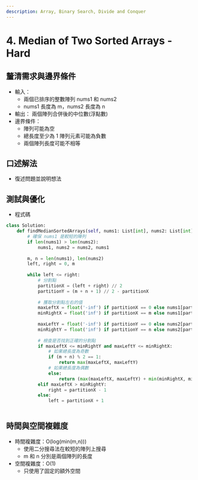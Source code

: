 ```yaml
---
description: Array, Binary Search, Divide and Conquer
---
```


# 4. Median of Two Sorted Arrays - Hard

## 釐清需求與邊界條件

* 輸入：&#x20;
  * 兩個已排序的整數陣列 nums1 和 nums2
  * nums1 長度為 m，nums2 長度為 n&#x20;
* 輸出： 兩個陣列合併後的中位數(浮點數)&#x20;
* 邊界條件：&#x20;
  * 陣列可能為空
  * 總長度至少為 1 陣列元素可能為負數
  * 兩個陣列長度可能不相等

## 口述解法

* 復述問題並說明想法

## 測試與優化

* 程式碼

```python
class Solution:
    def findMedianSortedArrays(self, nums1: List[int], nums2: List[int]) -> float:
        # 確保 nums1 是較短的陣列
        if len(nums1) > len(nums2):
            nums1, nums2 = nums2, nums1
        
        m, n = len(nums1), len(nums2)
        left, right = 0, m
        
        while left <= right:
            # 分割點
            partitionX = (left + right) // 2
            partitionY = (m + n + 1) // 2 - partitionX
            
            # 獲取分割點左右的值
            maxLeftX = float('-inf') if partitionX == 0 else nums1[partitionX - 1]
            minRightX = float('inf') if partitionX == m else nums1[partitionX]
            
            maxLeftY = float('-inf') if partitionY == 0 else nums2[partitionY - 1]
            minRightY = float('inf') if partitionY == n else nums2[partitionY]
            
            # 檢查是否找到正確的分割點
            if maxLeftX <= minRightY and maxLeftY <= minRightX:
                # 如果總長度為奇數
                if (m + n) % 2 == 1:
                    return max(maxLeftX, maxLeftY)
                # 如果總長度為偶數
                else:
                    return (max(maxLeftX, maxLeftY) + min(minRightX, minRightY)) / 2
            elif maxLeftX > minRightY:
                right = partitionX - 1
            else:
                left = partitionX + 1
        
```

## 時間與空間複雜度

* 時間複雜度：O(log(min(m,n)))
  * 使用二分搜尋法在較短的陣列上搜尋
  * m 和 n 分別是兩個陣列的長度
* 空間複雜度：O(1)
  * 只使用了固定的額外空間
